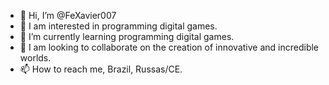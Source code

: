 - 👋 Hi, I’m @FeXavier007
- 👀 I am interested in programming digital games.
- 🌱 I’m currently learning programming digital games.
- 💞️ I am looking to collaborate on the creation of innovative and incredible worlds.
- 📫 How to reach me, Brazil, Russas/CE.

<!---
FeXavier007/FeXavier007 is a ✨ special ✨ repository because its `README.md` (this file) appears on your GitHub profile.
You can click the Preview link to take a look at your changes.
--->

